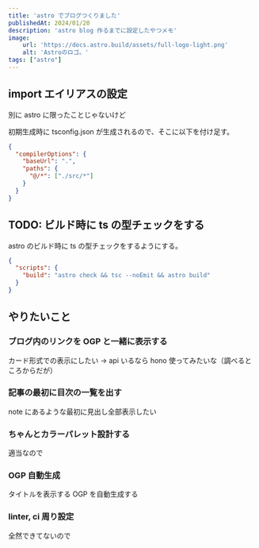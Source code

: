 ```yaml
---
title: 'astro でブログつくりました'
publishedAt: 2024/01/20
description: 'astro blog 作るまでに設定したやつメモ'
image:
    url: 'https://docs.astro.build/assets/full-logo-light.png'
    alt: 'Astroのロゴ。'
tags: ["astro"]
---
```


## import エイリアスの設定
別に astro に限ったことじゃないけど

初期生成時に tsconfig.json が生成されるので、そこに以下を付け足す。
```json
{
  "compilerOptions": {
    "baseUrl": ".",
    "paths": {
      "@/*": ["./src/*"]
    }
  }
}

```

## TODO: ビルド時に ts の型チェックをする
astro のビルド時に ts の型チェックをするようにする。
```json
{
  "scripts": {
    "build": "astro check && tsc --noEmit && astro build"
  }
}
```

## やりたいこと

### ブログ内のリンクを OGP と一緒に表示する
カード形式での表示にしたい
→ api いるなら hono 使ってみたいな（調べるところからだが）

### 記事の最初に目次の一覧を出す
note にあるような最初に見出し全部表示したい

### ちゃんとカラーパレット設計する
適当なので

### OGP 自動生成
タイトルを表示する OGP を自動生成する

### linter, ci 周り設定
全然できてないので